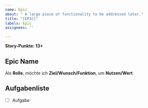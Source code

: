 ```yaml
---
name: Epic
about: " A large piece of functionality to be addressed later."
title: "[EPIC]"
labels: Epic
assignees: ''

---
```


**Story-Punkte: 13+**

## Epic Name

Als **Rolle**,
möchte ich **Ziel/Wunsch/Funktion**,
um **Nutzen/Wert**

## Aufgabenliste

- [ ] Aufgabe
